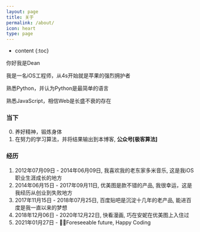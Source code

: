 ```yaml
---
layout: page
title: 关于
permalink: /about/
icon: heart
type: page
---
```


* content
{:toc}

你好我是Dean

我是一名iOS工程师，从4s开始就是苹果的强烈拥护者

熟悉Python，并认为Python是最简单的语言

熟悉JavaScript，相信Web是长盛不衰的存在

### 当下

0. 养好精神，锻炼身体
1. 在努力的学习算法，并将结果输出到本博客, **公众号[极客算法]**

### 经历

1. 2012年07月09日 - 2014年06月09日, 我喜欢我的老东家多米音乐, 这是我iOS职业生涯成长的地方
2. 2014年06月15日 - 2017年09月11日, 优美图是款不错的产品, 我很幸运，这是我经历从创业到失败地方
3. 2017年11月15日 - 2018年07月25日, 百度贴吧是沉淀十几年的老产品, 能进百度是我一直以来的梦想
4. 2018年12月06日 - 2020年12月22日, 快看漫画, 巧在安妮在优美图上入住过
5. 2021年01月27日 - Foreseeable future, Happy Coding